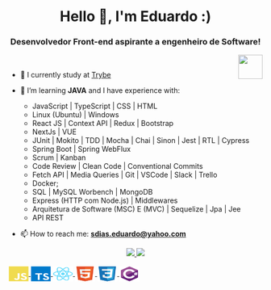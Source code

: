 <h1 align="center">Hello 👋, I'm Eduardo :)</h1>
<h3 align="center">Desenvolvedor Front-end aspirante a engenheiro de Software!</h3>

<a href="https://www.linkedin.com/in/desenvolvedor-eduardodias/" target="_blank"> <img align="right" src="https://i.ibb.co/Kx2GSrT/linkedin.png" width="48px" height="48px"></a>  <br /> 


- 🔭 I currently study at [Trybe](https://www.betrybe.com/)

- 🌱 I’m learning **JAVA** and I have experience with:

  - JavaScript | TypeScript | CSS | HTML
  - Linux (Ubuntu) | Windows
  - React JS | Context API | Redux | Bootstrap
  - NextJs | VUE
  - JUnit | Mokito | TDD | Mocha | Chai | Sinon | Jest | RTL | Cypress
  - Spring Boot | Spring WebFlux
  - Scrum | Kanban
  - Code Review | Clean Code | Conventional Commits
  - Fetch API | Media Queries | Git | VSCode | Slack | Trello 
  - Docker;
  - SQL | MySQL Worbench | MongoDB
  - Express (HTTP com Node.js) | Middlewares
  - Arquitetura de Software (MSC) E (MVC) | Sequelize | Jpa | Jee
  - API REST 


- 📫 How to reach me: **sdias.eduardo@yahoo.com**

<div align="center">
  <a href="https://github.com/TauraEdu">
  <img height="180em" src="https://github-readme-stats.vercel.app/api?username=TauraEdu&show_icons=true&theme=chartreuse-dark&include_all_commits=true&count_private=true"/>
  <img height="180em" src="https://github-readme-stats.vercel.app/api/top-langs/?username=TauraEdu&layout=compact&langs_count=20&theme=chartreuse-dark"/>
</div>
<div style="display: inline_block"><br>
  <img align="center" alt="Js" height="30" width="40" src="https://raw.githubusercontent.com/devicons/devicon/master/icons/javascript/javascript-plain.svg">
  <img align="center" alt="Ts" height="30" width="40" src="https://raw.githubusercontent.com/devicons/devicon/master/icons/typescript/typescript-plain.svg">
  <img align="center" alt="React" height="30" width="40" src="https://raw.githubusercontent.com/devicons/devicon/master/icons/react/react-original.svg">
  <img align="center" alt="HTML" height="30" width="40" src="https://raw.githubusercontent.com/devicons/devicon/master/icons/html5/html5-original.svg">
  <img align="center" alt="CSS" height="30" width="40" src="https://raw.githubusercontent.com/devicons/devicon/master/icons/css3/css3-original.svg">

  <img align="center" alt="-Csharp" height="30" width="40" src="https://raw.githubusercontent.com/devicons/devicon/master/icons/csharp/csharp-original.svg">
  
</div>
